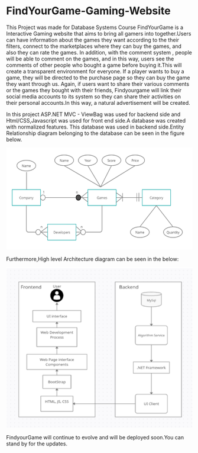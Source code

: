 # FindYourGame-Gaming-Website
This Project was made for Database Systems Course
FindYourGame is a Interactive Gaming website that aims to bring all gamers into together.Users can have information about the games they want according to the their filters, 
connect to the marketplaces where they can buy the games, and also they can rate the games.
In addition, with the comment system , people will be able to 
comment on the games, and in this way, users see the comments of other people 
who bought a game before buying it.This will create a transparent environment 
for everyone. If a player wants to buy a game, they will be directed to the purchase 
page so they can buy the game they want through us. Again, if users want to share 
their various comments or the games they bought with their friends, Findyourgame will link their 
social media accounts to its system so they can share their activities on their 
personal accounts.In this way, a natural advertisement will be created.

In this project ASP.NET MVC - ViewBag was used for backend side and Html/CSS,Javascript was used for front end side.A database was created with normalized features.
This database was used in backend side.Entity Relationship diagram belonging to the database can be seen in the figure below.

![Alt text](https://github.com/baranozzgurr/FindYourGame-Gaming-Website/blob/master/figures/entity%20diagram.png)

Furthermore,High level Architecture diagram can be seen in the below:

![Alt text](https://github.com/baranozzgurr/FindYourGame-Gaming-Website/blob/master/figures/high%20level%20arch.png)


FindyourGame will continue to evolve and will be deployed soon.You can stand by for the updates.


